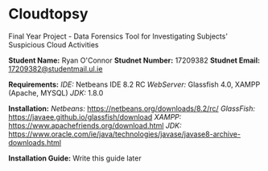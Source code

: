 # Cloudtopsy
Final Year Project - Data Forensics Tool for Investigating Subjects' Suspicious Cloud Activities 

**Student Name:**      Ryan O'Connor
**Studnet Number:**    17209382
**Studnet Email:**     17209382@studentmail.ul.ie

**Requirements:** 
*IDE:*         Netbeans IDE 8.2 RC
*WebServer:*   Glassfish 4.0, XAMPP (Apache, MYSQL)
*JDK:*         1.8.0

**Installation:** 
*Netbeans:*   https://netbeans.org/downloads/8.2/rc/
*GlassFish:*  https://javaee.github.io/glassfish/download 
*XAMPP:*      https://www.apachefriends.org/download.html
*JDK:*        https://www.oracle.com/ie/java/technologies/javase/javase8-archive-downloads.html

**Installation Guide:**
Write this guide later
